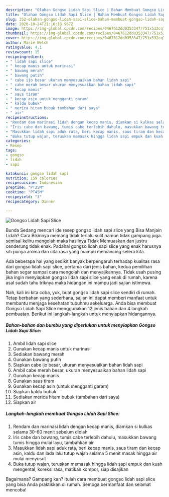 ```yaml
---
description: "Olahan Gongso Lidah Sapi Slice | Bahan Membuat Gongso Lidah Sapi Slice Yang Enak Banget"
title: "Olahan Gongso Lidah Sapi Slice | Bahan Membuat Gongso Lidah Sapi Slice Yang Enak Banget"
slug: 352-olahan-gongso-lidah-sapi-slice-bahan-membuat-gongso-lidah-sapi-slice-yang-enak-banget
date: 2020-10-24T21:16:18.967Z
image: https://img-global.cpcdn.com/recipes/0467612dd0353347/751x532cq70/gongso-lidah-sapi-slice-foto-resep-utama.jpg
thumbnail: https://img-global.cpcdn.com/recipes/0467612dd0353347/751x532cq70/gongso-lidah-sapi-slice-foto-resep-utama.jpg
cover: https://img-global.cpcdn.com/recipes/0467612dd0353347/751x532cq70/gongso-lidah-sapi-slice-foto-resep-utama.jpg
author: Marie Welch
ratingvalue: 4.1
reviewcount: 15
recipeingredient:
- " lidah sapi slice"
- " kecap manis untuk marinasi"
- " bawang merah"
- " bawang putih"
- " cabe ijo besar ukuran menyesuaikan bahan lidah sapi"
- " cabe merah besar ukuran menyesuaikan bahan lidah sapi"
- " kecap manis"
- " saus tiram"
- " kecap asin untuk mengganti garam"
- " kaldu bubuk"
- " merica hitam bubuk tambahan dari saya"
- " air"
recipeinstructions:
- "Rendam dan marinasi lidah dengan kecap manis, diamkan si kulkas selama 30-60 menit sebelum diolah"
- "Iris cabe dan bawang, tumis cabe terlebih dahulu, masukkan bawang tumis hingga mulai layu, tambahkan air"
- "Masukkan lidah sapi aduk rata, beri kecap manis, saus tiram dan kecap asin, kaldu dan lada lalu tutup wajan selama 5 menit masak hingga air mulai menyusut"
- "Buka tutup wajan, teruskan memasak hingga lidah sapi empuk dan kuah mengental, koreksi rasa, matikan kompor, siap disajikan"
categories:
- Resep
tags:
- gongso
- lidah
- sapi

katakunci: gongso lidah sapi 
nutrition: 159 calories
recipecuisine: Indonesian
preptime: "PT25M"
cooktime: "PT45M"
recipeyield: "3"
recipecategory: Dinner

---
```



![Gongso Lidah Sapi Slice](https://img-global.cpcdn.com/recipes/0467612dd0353347/751x532cq70/gongso-lidah-sapi-slice-foto-resep-utama.jpg)

Bunda Sedang mencari ide resep gongso lidah sapi slice yang Bisa Manjain Lidah? Cara Bikinnya memang tidak terlalu sulit namun tidak gampang juga. semisal keliru mengolah maka hasilnya Tidak Memuaskan dan justru cenderung tidak enak. Padahal gongso lidah sapi slice yang enak harusnya sih punya aroma dan cita rasa yang mampu memancing selera kita.



Ada beberapa hal yang sedikit banyak berpengaruh terhadap kualitas rasa dari gongso lidah sapi slice, pertama dari jenis bahan, kedua pemilihan bahan segar sampai cara mengolah dan menyajikannya. Tidak usah pusing jika ingin menyiapkan gongso lidah sapi slice yang enak di rumah, karena asal sudah tahu triknya maka hidangan ini mampu jadi sajian istimewa.


Nah, kali ini kita coba, yuk, buat gongso lidah sapi slice sendiri di rumah. Tetap berbahan yang sederhana, sajian ini dapat memberi manfaat untuk membantu menjaga kesehatan tubuhmu sekeluarga. Anda bisa membuat Gongso Lidah Sapi Slice menggunakan 12 jenis bahan dan 4 langkah pembuatan. Berikut ini langkah-langkah untuk menyiapkan hidangannya.

<!--inarticleads1-->

##### Bahan-bahan dan bumbu yang diperlukan untuk menyiapkan Gongso Lidah Sapi Slice:

1. Ambil  lidah sapi slice
1. Gunakan  kecap manis untuk marinasi
1. Sediakan  bawang merah
1. Gunakan  bawang putih
1. Siapkan  cabe ijo besar, ukuran menyesuaikan bahan lidah sapi
1. Ambil  cabe merah besar, ukuran menyesuaikan bahan lidah sapi
1. Gunakan  kecap manis
1. Gunakan  saus tiram
1. Gunakan  kecap asin (untuk mengganti garam)
1. Siapkan  kaldu bubuk
1. Sediakan  merica hitam bubuk (tambahan dari saya)
1. Siapkan  air




<!--inarticleads2-->

##### Langkah-langkah membuat Gongso Lidah Sapi Slice:

1. Rendam dan marinasi lidah dengan kecap manis, diamkan si kulkas selama 30-60 menit sebelum diolah
1. Iris cabe dan bawang, tumis cabe terlebih dahulu, masukkan bawang tumis hingga mulai layu, tambahkan air
1. Masukkan lidah sapi aduk rata, beri kecap manis, saus tiram dan kecap asin, kaldu dan lada lalu tutup wajan selama 5 menit masak hingga air mulai menyusut
1. Buka tutup wajan, teruskan memasak hingga lidah sapi empuk dan kuah mengental, koreksi rasa, matikan kompor, siap disajikan




Bagaimana? Gampang kan? Itulah cara membuat gongso lidah sapi slice yang bisa Anda praktikkan di rumah. Semoga bermanfaat dan selamat mencoba!
